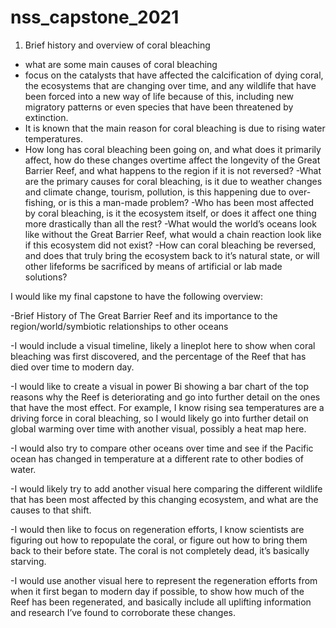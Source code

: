 # nss_capstone_2021
1. Brief history and overview of coral bleaching
  - what are some main causes of coral bleaching
  - focus on the catalysts that have affected the calcification of dying coral, the ecosystems that are changing over time, and any wildlife that have been forced into a new way of life because of this, including new migratory patterns or even species that have been threatened by extinction. 
  - It is known that the main reason for coral bleaching is due to rising water temperatures. 
  - How long has coral bleaching been going on, and what does it primarily affect, how do these changes overtime affect the longevity of the Great Barrier Reef, and what happens to the region if it is not reversed?
-What are the primary causes for coral bleaching, is it due to weather changes and climate change, tourism, pollution, is this happening due to over-fishing, or is this a man-made problem?
-Who has been most affected by coral bleaching, is it the ecosystem itself, or does it affect one thing more drastically than all the rest?
-What would the world’s oceans look like without the Great Barrier Reef, what would a chain reaction look like if this ecosystem did not exist?
-How can coral bleaching be reversed, and does that truly bring the ecosystem back to it’s natural state, or will other lifeforms be sacrificed by means of artificial or lab made solutions?

I would like my final capstone to have the following overview:

-Brief History of The Great Barrier Reef and its importance to the region/world/symbiotic relationships to other oceans

-I would include a visual timeline, likely a lineplot here to show when coral bleaching was first discovered, and the percentage of the Reef that has died over time to modern day.

-I would like to create a visual in power Bi showing a bar chart of the top reasons why the Reef is deteriorating and go into further detail on the ones that have the most effect. For example, I know rising sea temperatures are a driving force in coral bleaching, so I would likely go into further detail on global warming over time with another visual, possibly a heat map here.

-I would also try to compare other oceans over time and see if the Pacific ocean has changed in temperature at a different rate to other bodies of water. 

-I would likely try to add another visual here comparing the different wildlife that has been most affected by this changing ecosystem, and what are the causes to that shift. 

-I would then like to focus on regeneration efforts, I know scientists are figuring out how to repopulate the coral, or figure out how to bring them back to their before state. The coral is not completely dead, it’s basically starving.

-I would use another visual here to represent the regeneration efforts from when it first began to modern day if possible, to show how much of the Reef has been regenerated, and basically include all uplifting information and research I’ve found to corroborate these changes.

